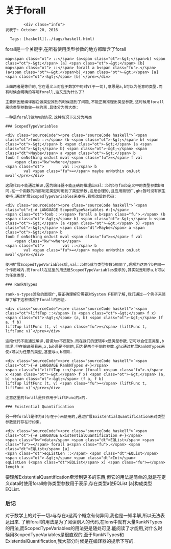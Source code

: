 # 关于forall

            <div class="info">
    发表于: October 20, 2016

</div>
<div class="info">

      Tags: [haskell](../tags/haskell.html)

</div>

forall是一个关键字,在所有使用类型参数的地方都暗含了forall

<div class="sourceCode">

    map<span class="ot"> ::</span> (a<span class="ot">-&gt;</span>b) <span class="ot">-&gt;</span> [a] <span class="ot">-&gt;</span> [b]
    map<span class="ot"> ::</span> forall a b<span class="fu">.</span> (a<span class="ot">-&gt;</span>b) <span class="ot">-&gt;</span> [a] <span class="ot">-&gt;</span> [b]`</pre></div>

    上面两者是等价的,它在语义上对应于数学中的对∀(于一切),意思是a,b可以为任意的类型.而有时候会明确的写明forall,这又是为什么了?

    主要原因是编译器在做类型推到的时候遇到了问题,不能正确推理出类型参数,这时候用forall来给类型参数做一些约束.具体分为两大类:

    一种是forall做为∀的情况,这种情况下又分为两类

    ### ScopedTypeVariables

    <div class="sourceCode"><pre class="sourceCode haskell">`<span class="ot">foob ::</span> (b <span class="ot">-&gt;</span> b) <span class="ot">-&gt;</span> b <span class="ot">-&gt;</span> (a <span class="ot">-&gt;</span> b) <span class="ot">-&gt;</span> <span class="dt">Maybe</span> a <span class="ot">-&gt;</span> b
    foob f onNothing onJust mval <span class="fu">=</span> f val
        <span class="kw">where</span>
    <span class="ot">        val ::</span> b
            val <span class="fu">=</span> maybe onNothin onJust mval`</pre></div>

    这段代码不能通过编译,因为编译器不能正确的推理出val::b的b与foob定义中的类型参数b相同.在一个函数的内部制定类型时用到了类型参数,这是合理的,且应用面很广,ghc暂时没有原生支持,通过扩展ScopedTypeVariables来支持,看修改后的代码:

    <div class="sourceCode"><pre class="sourceCode haskell">`<span class="ot">{-# LANGUAGE ScopedTypeVariables #-}</span>
    <span class="ot">foob ::</span> forall a b<span class="fu">.</span> (b <span class="ot">-&gt;</span> b) <span class="ot">-&gt;</span> b <span class="ot">-&gt;</span> (a <span class="ot">-&gt;</span> b) <span class="ot">-&gt;</span> <span class="dt">Maybe</span> a <span class="ot">-&gt;</span> b
    foob f onNothing onJust mval <span class="fu">=</span> f val
        <span class="kw">where</span>
    <span class="ot">        val ::</span> b
            val <span class="fu">=</span> maybe onNothin onJust mval`</pre></div>

    使用扩展ScopedTypeVariables后,val::b的b就与类型参数b相同了,理解为这两个b在同一个作用域内.而forall在这里的用法是ScopedTypeVariables要求的,其实就是明示a,b可以为任意类型.

    ### RankNTypes

    rank-n-types涉及的面很广,要正确理解它需要对System F有所了解,我们通过一个例子来简单了解下这种情况下forall的用法.

    <div class="sourceCode"><pre class="sourceCode haskell">`<span class="ot">liftTup ::</span> (x <span class="ot">-&gt;</span> f x) <span class="ot">-&gt;</span> (a, b) <span class="ot">-&gt;</span> (f a, f b)
    liftTup liftFunc (t, v) <span class="fu">=</span> (liftFunc t, liftFunc v)`</pre></div>

    这段代码不能通过编译,错误为x不匹配b.而在我们的逻辑中x是类型参数,它可以会任意类型,b同理.但在编译器看来,x,b必须是不同的,因为是两个不同的参数.ghc通过扩展RankNTypes来使x可以为任意的类型,甚至与a,b相同.

    <div class="sourceCode"><pre class="sourceCode haskell">`<span class="ot">{-# LANGUAGE RankNTypes #-}</span>
    <span class="ot">liftTup ::</span> (forall x<span class="fu">.</span> x <span class="ot">-&gt;</span> f x) <span class="ot">-&gt;</span> (a, b) <span class="ot">-&gt;</span> (f a, f b)
    liftTup liftFunc (t, v) <span class="fu">=</span> (liftFunc t, liftFunc v)`</pre></div>

    注意这里的forall是只作用于liftFunc的x的.

    ### Existential Quantification

    另一种forall是作为∃(存在于)来使用的,通过扩展ExistentialQuantification来对类型参数进行存在行约束.

    <div class="sourceCode"><pre class="sourceCode haskell">`<span class="ot">{-# LANGUAGE ExistentialQuantification #-}</span>
    <span class="kw">data</span> <span class="dt">EQList</span> <span class="fu">=</span> forall a<span class="fu">.</span> <span class="dt">EQList</span> [a]
    <span class="ot">eqListLen ::</span> <span class="dt">EQList</span> <span class="ot">-&gt;</span> <span class="dt">Int</span>
    eqListLen (<span class="dt">EQList</span> x) <span class="fu">=</span> length x
</div>

要理解ExistentialQuantification牵涉到更多的东西,但它的用法是简单的,就是在定义data时使用forall修饰类型参数用于表示,存在类型a使EQList [a]构成类型EQList.

### 后记

对于数学上的对于一切a与存在a这两个概念有何异同,我也是一知半解,所以无法表达出来. 了解forall的用法是为了阅读别人的代码,在lens中就有大量RankNTypes的用法,而ScopedTypeVariables的用法更是随处可见.能阅读了才能用,对什么时候用ScopedTypeVariables是很直观的,至于RankNTypes和ExistentialQuantification,我大部分时候是在编译器的提示下写的.
